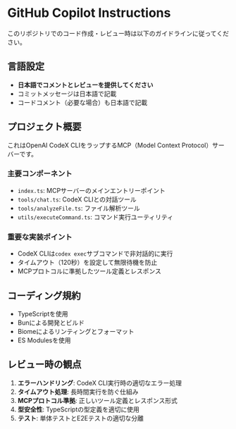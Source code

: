 # GitHub Copilot Instructions

このリポジトリでのコード作成・レビュー時は以下のガイドラインに従ってください。

## 言語設定
- **日本語でコメントとレビューを提供してください**
- コミットメッセージは日本語で記載
- コードコメント（必要な場合）も日本語で記載

## プロジェクト概要
これはOpenAI CodeX CLIをラップするMCP（Model Context Protocol）サーバーです。

### 主要コンポーネント
- `index.ts`: MCPサーバーのメインエントリーポイント
- `tools/chat.ts`: CodeX CLIとの対話ツール
- `tools/analyzeFile.ts`: ファイル解析ツール
- `utils/executeCommand.ts`: コマンド実行ユーティリティ

### 重要な実装ポイント
- CodeX CLIは`codex exec`サブコマンドで非対話的に実行
- タイムアウト（120秒）を設定して無限待機を防止
- MCPプロトコルに準拠したツール定義とレスポンス

## コーディング規約
- TypeScriptを使用
- Bunによる開発とビルド
- Biomeによるリンティングとフォーマット
- ES Modulesを使用

## レビュー時の観点
1. **エラーハンドリング**: CodeX CLI実行時の適切なエラー処理
2. **タイムアウト処理**: 長時間実行を防ぐ仕組み
3. **MCPプロトコル準拠**: 正しいツール定義とレスポンス形式
4. **型安全性**: TypeScriptの型定義を適切に使用
5. **テスト**: 単体テストとE2Eテストの適切な分離

